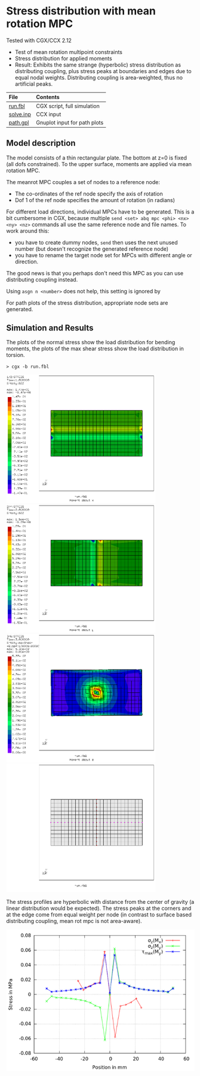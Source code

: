 # Stress distribution with mean rotation MPC

Tested with CGX/CCX 2.12

+ Test of mean rotation multipoint constraints
+ Stress distribution for applied moments
+ Result: Exhibits the same strange (hyperbolic) stress distribution as distributing coupling, plus stress peaks at boundaries and edges due to equal nodal weights. Distributing coupling is area-weighted, thus no artificial peaks.

File                           | Contents    
 :-------------                | :-------------
 [run.fbl](pre.fbl)            | CGX script, full simulation
 [solve.inp](solve.inp)        | CCX input
 [path.gpl](path.gpl)          | Gnuplot input for path plots

## Model description

The model consists of a thin rectangular plate. The bottom at z=0 is fixed (all dofs constrained).
To the upper surface, moments are applied via mean rotation MPC.

The meanrot MPC couples a set of nodes to a reference node:
 - The co-ordinates of the ref node specify the axis of rotation
 - Dof 1 of the ref node specifies the amount of rotation (in radians)

For different load directions, individual MPCs have to be generated. This is a bit cumbersome in CGX, because multiple `send <set> abq mpc <phi> <nx> <ny> <nz>` commands all use the same reference node and file names. To work around this:
- you have to create dummy nodes, `send` then uses the next unused number (but doesn't recognize the generated reference node)
- you have to rename the target node set for MPCs with different angle or direction.

The good news is that you perhaps don't need this MPC as you can use distributing coupling instead.

Using `asgn n <number>` does not help, this setting is ignored by

For path plots of the stress distribution, appropriate node sets are generated.

## Simulation and Results

The plots of the normal stress show the load distribution for bending moments, the plots of the max shear stress show the load distribution in torsion.
```
> cgx -b run.fbl
```
<img src="Refs/mx.png" width="400"><img src="Refs/my.png" width="400">
<img src="Refs/mz-disp.png" width="400"><img src="Refs/mesh.png" width="400">

The stress profiles are hyperbolic with distance from the center of gravity (a linear distribution would be expected). The stress peaks at the corners and at the edge come from equal weight per node (in contrast to surface based distributing coupling, mean rot mpc is not area-aware).

<img src="Refs/stress.png">
